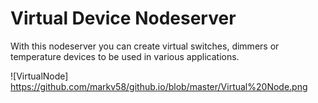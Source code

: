 # Virtual Device Nodeserver

With this nodeserver you can create virtual switches, dimmers or temperature devices to be used in various applications.

![VirtualNode] https://github.com/markv58/github.io/blob/master/Virtual%20Node.png
